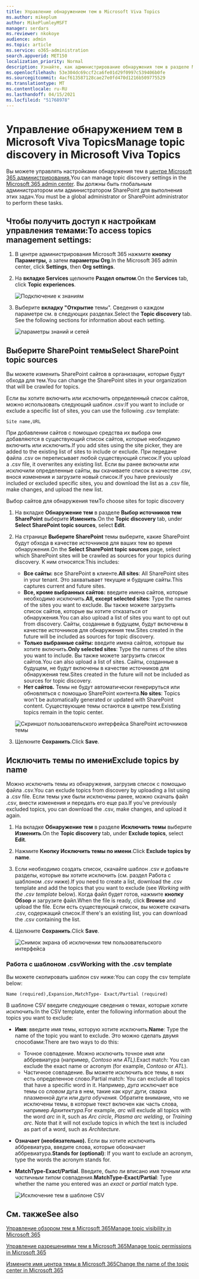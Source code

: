 ```yaml
---
title: Управление обнаружением тем в Microsoft Viva Topics
ms.author: mikeplum
author: MikePlumleyMSFT
manager: serdars
ms.reviewer: nkokoye
audience: admin
ms.topic: article
ms.service: o365-administration
search.appverid: MET150
localization_priority: Normal
description: Узнайте, как администрирование обнаружения тем в разделе Microsoft Viva Topics.
ms.openlocfilehash: 53e304dc69ccf2ca6fe01d29f0997c539406b0fe
ms.sourcegitcommit: 4acf613587128cae27e0fd470d1216b509775529
ms.translationtype: MT
ms.contentlocale: ru-RU
ms.lasthandoff: 04/15/2021
ms.locfileid: "51768978"
---
```

# <a name="manage-topic-discovery-in-microsoft-viva-topics"></a><span data-ttu-id="ae2be-103">Управление обнаружением тем в Microsoft Viva Topics</span><span class="sxs-lookup"><span data-stu-id="ae2be-103">Manage topic discovery in Microsoft Viva Topics</span></span>

<span data-ttu-id="ae2be-104">Вы можете управлять настройками обнаружения тем в [центре Microsoft 365 администрирования.](https://admin.microsoft.com)</span><span class="sxs-lookup"><span data-stu-id="ae2be-104">You can manage topic discovery settings in the [Microsoft 365 admin center](https://admin.microsoft.com).</span></span> <span data-ttu-id="ae2be-105">Вы должны быть глобальным администратором или администратором SharePoint для выполнения этих задач.</span><span class="sxs-lookup"><span data-stu-id="ae2be-105">You must be a global administrator or SharePoint administrator to perform these tasks.</span></span>

## <a name="to-access-topics-management-settings"></a><span data-ttu-id="ae2be-106">Чтобы получить доступ к настройкам управления темами:</span><span class="sxs-lookup"><span data-stu-id="ae2be-106">To access topics management settings:</span></span>

1. <span data-ttu-id="ae2be-107">В центре администрирования Microsoft 365 нажмите **кнопку Параметры,** а затем **параметры Org**.</span><span class="sxs-lookup"><span data-stu-id="ae2be-107">In the Microsoft 365 admin center, click **Settings**, then **Org settings**.</span></span>
2. <span data-ttu-id="ae2be-108">На **вкладке Services** щелкните **Раздел опытом**.</span><span class="sxs-lookup"><span data-stu-id="ae2be-108">On the **Services** tab, click **Topic experiences**.</span></span>

    ![Подключение к знаниям](../media/admin-org-knowledge-options-completed.png) 

3. <span data-ttu-id="ae2be-110">Выберите **вкладку "Открытие** темы". Сведения о каждом параметре см. в следующих разделах.</span><span class="sxs-lookup"><span data-stu-id="ae2be-110">Select the **Topic discovery** tab. See the following sections for information about each setting.</span></span>

    ![параметры знаний и сетей](../media/knowledge-network-settings-topic-discovery.png) 

## <a name="select-sharepoint-topic-sources"></a><span data-ttu-id="ae2be-112">Выберите SharePoint темы</span><span class="sxs-lookup"><span data-stu-id="ae2be-112">Select SharePoint topic sources</span></span>

<span data-ttu-id="ae2be-113">Вы можете изменить SharePoint сайтов в организации, которые будут обхода для тем.</span><span class="sxs-lookup"><span data-stu-id="ae2be-113">You can change the SharePoint sites in your organization that will be crawled for topics.</span></span>

<span data-ttu-id="ae2be-114">Если вы хотите включить или исключить определенный список сайтов, можно использовать следующий шаблон .csv:</span><span class="sxs-lookup"><span data-stu-id="ae2be-114">If you want to include or exclude a specific list of sites, you can use the following .csv template:</span></span>

``` csv
Site name,URL
```

<span data-ttu-id="ae2be-115">При добавлении сайтов с помощью средства их выбора они добавляются в существующий список сайтов, которые необходимо включить или исключить.</span><span class="sxs-lookup"><span data-stu-id="ae2be-115">If you add sites using the site picker, they are added to the existing list of sites to include or exclude.</span></span> <span data-ttu-id="ae2be-116">При передаче файла .csv он переписывает любой существующий список.</span><span class="sxs-lookup"><span data-stu-id="ae2be-116">If you upload a .csv file, it overwrites any existing list.</span></span> <span data-ttu-id="ae2be-117">Если вы ранее включили или исключили определенные сайты, вы скачиваете список в качестве .csv, внося изменения и загрузите новый список.</span><span class="sxs-lookup"><span data-stu-id="ae2be-117">If you have previously included or excluded specific sites, you and download the list as a .csv file, make changes, and upload the new list.</span></span>

<span data-ttu-id="ae2be-118">Выбор сайтов для обнаружения тем</span><span class="sxs-lookup"><span data-stu-id="ae2be-118">To choose sites for topic discovery</span></span>

1. <span data-ttu-id="ae2be-119">На вкладке **Обнаружение тем** в разделе **Выбор источников тем SharePoint** выберите **Изменить**.</span><span class="sxs-lookup"><span data-stu-id="ae2be-119">On the **Topic discovery** tab, under **Select SharePoint topic sources**, select **Edit**.</span></span>
2. <span data-ttu-id="ae2be-120">На странице **Выберите SharePoint** темы выберите, какие SharePoint будут обхода в качестве источников для ваших тем во время обнаружения.</span><span class="sxs-lookup"><span data-stu-id="ae2be-120">On the **Select SharePoint topic sources** page, select which SharePoint sites will be crawled as sources for your topics during discovery.</span></span> <span data-ttu-id="ae2be-121">К ним относятся:</span><span class="sxs-lookup"><span data-stu-id="ae2be-121">This includes:</span></span>
    - <span data-ttu-id="ae2be-122">**Все сайты:** все SharePoint в клиенте.</span><span class="sxs-lookup"><span data-stu-id="ae2be-122">**All sites**: All SharePoint sites in your tenant.</span></span> <span data-ttu-id="ae2be-123">Это захватывает текущие и будущие сайты.</span><span class="sxs-lookup"><span data-stu-id="ae2be-123">This captures current and future sites.</span></span>
    - <span data-ttu-id="ae2be-124">**Все, кроме выбранных сайтов:** введите имена сайтов, которые необходимо исключить.</span><span class="sxs-lookup"><span data-stu-id="ae2be-124">**All, except selected sites**: Type the names of the sites you want to exclude.</span></span>  <span data-ttu-id="ae2be-125">Вы также можете загрузить список сайтов, которые вы хотите отказаться от обнаружения.</span><span class="sxs-lookup"><span data-stu-id="ae2be-125">You can also upload a list of sites you want to opt out from discovery.</span></span> <span data-ttu-id="ae2be-126">Сайты, созданные в будущем, будут включены в качестве источников для обнаружения тем.</span><span class="sxs-lookup"><span data-stu-id="ae2be-126">Sites created in the future will be included as sources for topic discovery.</span></span> 
    - <span data-ttu-id="ae2be-127">**Только выбранные сайты:** введите имена сайтов, которые вы хотите включить.</span><span class="sxs-lookup"><span data-stu-id="ae2be-127">**Only selected sites**: Type the names of the sites you want to include.</span></span> <span data-ttu-id="ae2be-128">Вы также можете загрузить список сайтов.</span><span class="sxs-lookup"><span data-stu-id="ae2be-128">You can also upload a list of sites.</span></span> <span data-ttu-id="ae2be-129">Сайты, созданные в будущем, не будут включены в качестве источников для обнаружения тем.</span><span class="sxs-lookup"><span data-stu-id="ae2be-129">Sites created in the future will not be included as sources for topic discovery.</span></span>
    - <span data-ttu-id="ae2be-130">**Нет сайтов.** Темы не будут автоматически генерируться или обновляться с помощью SharePoint контента.</span><span class="sxs-lookup"><span data-stu-id="ae2be-130">**No sites**: Topics won't be automatically generated or updated with SharePoint content.</span></span> <span data-ttu-id="ae2be-131">Существующие темы остаются в центре тем.</span><span class="sxs-lookup"><span data-stu-id="ae2be-131">Existing topics remain in the topic center.</span></span>

    ![Скриншот пользовательского интерфейса SharePoint источников темы](../media/k-manage-select-topic-source.png)
   
3. <span data-ttu-id="ae2be-133">Щелкните **Сохранить**.</span><span class="sxs-lookup"><span data-stu-id="ae2be-133">Click **Save**.</span></span>

## <a name="exclude-topics-by-name"></a><span data-ttu-id="ae2be-134">Исключить темы по имени</span><span class="sxs-lookup"><span data-stu-id="ae2be-134">Exclude topics by name</span></span>

<span data-ttu-id="ae2be-135">Можно исключить темы из обнаружения, загрузив список с помощью файла .csv.</span><span class="sxs-lookup"><span data-stu-id="ae2be-135">You can exclude topics from discovery by uploading a list using a .csv file.</span></span> <span data-ttu-id="ae2be-136">Если темы уже были исключены ранее, можно скачать файл .csv, внести изменения и передать его еще раз.</span><span class="sxs-lookup"><span data-stu-id="ae2be-136">If you've previously excluded topics, you can download the .csv, make changes, and upload it again.</span></span>

1. <span data-ttu-id="ae2be-137">На вкладке **Обнаружение тем** в разделе **Исключить темы** выберите **Изменить**.</span><span class="sxs-lookup"><span data-stu-id="ae2be-137">On the **Topic discovery** tab, under **Exclude topics**, select **Edit**.</span></span>
2. <span data-ttu-id="ae2be-138">Нажмите **Кнопку Исключить темы по имени**.</span><span class="sxs-lookup"><span data-stu-id="ae2be-138">Click **Exclude topics by name**.</span></span>
3. <span data-ttu-id="ae2be-139">Если необходимо создать список, скачайте шаблон .csv и добавьте разделы, которые вы хотите исключить (см. раздел Работа с шаблоном *.csv* ниже).</span><span class="sxs-lookup"><span data-stu-id="ae2be-139">If you need to create a list, download the .csv template and add the topics that you want to exclude (see *Working with the .csv template* below).</span></span> <span data-ttu-id="ae2be-140">Когда файл будет готов, нажмите **кнопку Обзор** и загрузите файл.</span><span class="sxs-lookup"><span data-stu-id="ae2be-140">When the file is ready, click **Browse** and upload the file.</span></span> <span data-ttu-id="ae2be-141">Если есть существующий список, вы можете скачать .csv, содержащий список.</span><span class="sxs-lookup"><span data-stu-id="ae2be-141">If there's an existing list, you can download the .csv containing the list.</span></span>
4. <span data-ttu-id="ae2be-142">Щелкните **Сохранить**.</span><span class="sxs-lookup"><span data-stu-id="ae2be-142">Click **Save**.</span></span>

    ![Снимок экрана об исключении тем пользовательского интерфейса](../media/km-manage-exclude-topics.png)

### <a name="working-with-the-csv-template"></a><span data-ttu-id="ae2be-144">Работа с шаблоном .csv</span><span class="sxs-lookup"><span data-stu-id="ae2be-144">Working with the .csv template</span></span>

<span data-ttu-id="ae2be-145">Вы можете скопировать шаблон csv ниже:</span><span class="sxs-lookup"><span data-stu-id="ae2be-145">You can copy the csv template below:</span></span>

``` csv
Name (required),Expansion,MatchType- Exact/Partial (required)
```

<span data-ttu-id="ae2be-146">В шаблоне CSV введите следующие сведения о темах, которые хотите исключить:</span><span class="sxs-lookup"><span data-stu-id="ae2be-146">In the CSV template, enter the following information about the topics you want to exclude:</span></span>

- <span data-ttu-id="ae2be-147">**Имя**: введите имя темы, которую хотите исключить.</span><span class="sxs-lookup"><span data-stu-id="ae2be-147">**Name**: Type the name of the topic you want to exclude.</span></span> <span data-ttu-id="ae2be-148">Это можно сделать двумя способами:</span><span class="sxs-lookup"><span data-stu-id="ae2be-148">There are two ways to do this:</span></span>
    - <span data-ttu-id="ae2be-149">Точное совпадение. Можно исключить точное имя или аббревиатура (например, *Contoso* или *ATL).*</span><span class="sxs-lookup"><span data-stu-id="ae2be-149">Exact match: You can exclude the exact name or acronym (for example, *Contoso* or *ATL*).</span></span>
    - <span data-ttu-id="ae2be-150">Частичное совпадение. Вы можете исключить все темы, в них есть определенное слово.</span><span class="sxs-lookup"><span data-stu-id="ae2be-150">Partial match: You can exclude all topics that have a specific word in it.</span></span>  <span data-ttu-id="ae2be-151">Например, *дуга* исключает все темы со *словом* дуга в нем, такие как круг *дуги,* сварка плазменной дуги или *дуга обучения.* Обратите внимание, что не исключены темы, в которые текст включен как часть слова, например *Архитектура.*</span><span class="sxs-lookup"><span data-stu-id="ae2be-151">For example, *arc* will exclude all topics with the word *arc* in it, such as *Arc circle*, *Plasma arc welding*, or *Training arc*. Note that it will not exclude topics in which the text is included as part of a word, such as *Architecture*.</span></span>
- <span data-ttu-id="ae2be-152">**Означает (необязательно).** Если вы хотите исключить аббревиатура, введите слова, которые обозначает аббревиатура.</span><span class="sxs-lookup"><span data-stu-id="ae2be-152">**Stands for (optional)**: If you want to exclude an acronym, type the words the acronym stands for.</span></span>
- <span data-ttu-id="ae2be-153">**MatchType-Exact/Partial**. Введите, было ли вписано имя *точным* или *частичным типом* совпадения.</span><span class="sxs-lookup"><span data-stu-id="ae2be-153">**MatchType-Exact/Partial**: Type whether the name you entered was an *exact* or *partial* match type.</span></span>

    ![Исключение тем в шаблоне CSV](../media/exclude-topics-csv.png) 

## <a name="see-also"></a><span data-ttu-id="ae2be-155">См. также</span><span class="sxs-lookup"><span data-stu-id="ae2be-155">See also</span></span>

[<span data-ttu-id="ae2be-156">Управление обзором тем в Microsoft 365</span><span class="sxs-lookup"><span data-stu-id="ae2be-156">Manage topic visibility in Microsoft 365</span></span>](topic-experiences-knowledge-rules.md)

[<span data-ttu-id="ae2be-157">Управление разрешениями тем в Microsoft 365</span><span class="sxs-lookup"><span data-stu-id="ae2be-157">Manage topic permissions in Microsoft 365</span></span>](topic-experiences-user-permissions.md)

[<span data-ttu-id="ae2be-158">Измените имя центра темы в Microsoft 365</span><span class="sxs-lookup"><span data-stu-id="ae2be-158">Change the name of the topic center in Microsoft 365</span></span>](topic-experiences-administration.md)
